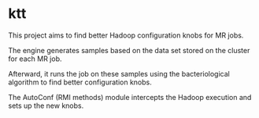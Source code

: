 ktt
===

This project aims to find better Hadoop configuration knobs for MR jobs.

The engine generates samples based on the data set stored on the cluster for each MR job.

Afterward, it runs the job on these samples using the bacteriological algorithm to find better configuration knobs.

The AutoConf (RMI methods) module intercepts the Hadoop execution and sets up the new knobs.
